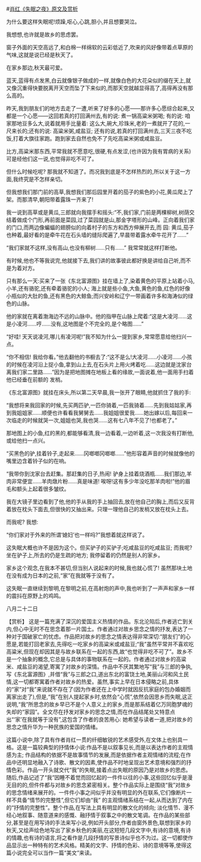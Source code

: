 #[肖红《失眠之夜》原文及赏析](https://www.vrrw.net/wx/15009.html)

为什么要这样失眠呢!烦躁,呕心,心跳,胆小,并且想要哭泣。

我想想,也许就是故乡的思虑罢。

窗子外面的天空高远了,和白棉一样绵软的云彩低近了,吹来的风好像带着点草原的气味,这就是说已经是秋天了。

在家乡那边,秋天最可爱。

蓝天,蓝得有点发黑,白云就像银子做成的一样,就像白色的大花朵似的缀在天上,就又像沉重得快要脱离开天空而坠了下来似的,而那天空就越显得高了,高得再没有那么高的。

昨天,我到朋友们的地方去走了一遭,听来了好多的心愿——那许多心愿综合起来,又都是一个心愿——这回若真的打回满州去,有的说: 煮一锅高粱米粥喝; 有的说: 咱家那地豆多么大,说着就用手比量着: 这么大,碗大,珍珠米,老的一煮就开了花的,一尺来长的;还有的说: 高粱米粥,咸盐豆; 还有的说,若真的打回满州去,三天三夜不吃饭,打着大旗往家跑。跑到家去自然也免不了先吃高粱米粥或咸盐豆。

比方,高粱米那东西,平常我就不愿意吃,很硬,有点发涩,(也许因为我有胃病的关系)可是经他们这一说,也觉得非吃不可了。

但什么时候吃呢? 那我就不知道了。而况我到底是不怎样热烈的,所以关于这一方面,我终究是不怎样亲切。

但我想我们那门前的高草,我想我们那后园里开着的茄子的紫色的小花,黄瓜爬上了架。而那清早,朝阳带着露珠一齐来了!

我一说到高草或是黄瓜,三郎就向我摆手和摇头:“不,我们家,门前是两棵柳树,树荫交结着做成个门形,再前面是菜园,过了菜园就是山,那金字塔形的山峰。正向着我们家的门口,而两边像蝙蝠的翅膀似的向着村子的东方和西方伸展开去,而 园: 黄瓜,茄子也种着,最好看的是牵牛花在石头墙的缝际爬遍了,早晨带着露水牵牛花开了……”

“我们家就不这样,没有高山,也没有柳树……只有……” 我常常就这样打断他。

有时候,他也不等我说完,他就接下去,我们讲的故事彼此都好换是讲给自己听,而不是为着对方。

只有那么一天:买来了一张《东北富源图》挂在墙上了,染着黄色的平原上站着小马,小羊,还有骆驼,还有牵着骆驼的小人; 海上就是些小鱼,大鱼,黄色的鱼,红色的好像小瓶似的大肚的鱼,还有黑色的大鲸鱼;而兴安岭和辽宁一带画着许多和海涛似的绿色的山脉。

他的家就在离着渤海边不远的山脉中。他的指甲在山脉上爬着:“这是大凌河……这是小凌河……哼……没有,这地图是个不完全的,是个略图……”

“好哇! 天天说凌河,哪儿有凌河呢!”我不知为什么一提到家乡,常常愿意给他扫兴一点。

“你不相信! 我给你看。”他去翻他的书橱去了:“这不是么!大凌河……小凌河……小孩的时候在凌河沿上捉小鱼,拿到山上去,在石头片上用火烤着吃……这边就是沈家台离我们家二里路……”因为是把地图摊在地板上看的缘故,一面说着,他一面用手扫着他已经垂在前额的 发梢。

《东北富源图》就挂在床头,所以第二天早晨,我一张开了眼睛,他就抓住了我的手:

“我想将来我回家的时候,先买两匹驴,一匹你骑着,一匹我骑着……先到我姑姑家,再到我姐姐家……顺便也许看看我舅舅去……我姐姐很爱我……她出嫁以后,每回来一次临走的时候就哭一次,姐姐也哭,我也哭……这有七八年不见了!也都老了。”

那地图上的小鱼,红的黑的,都能够看清,我一边看着,一边听着,这一次我没有打断他,或给他扫一点兴。

“买黑色的驴,挂着铃子,走起来……冈啷啷冈啷啷……”他形容着声音的时候就像他的嘴里边含着铃子似的在响。

“我带你到沈家台去赶集。那赶集的日子,热闹! 驴身上挂着烧酒瓶……我们那边,羊肉非常便宜……羊肉燉片粉……真是味道! 唉呀!这有多少年没吃那羊肉啦!”他的眉毛和额头上起着很多皱纹。

我在大镜子里边看到了他,他的手从我的手上抽回去,放在他自己的胸上,而后又反背着放在枕头下面去,但很快的又抽出来。只理一理他自己的发梢又放在枕头上去。

而我呢? 我想:

“你们家对于外来的所谓‘媳妇’也一样吗?”我想着就这样说了。

这失眠大概也许不是因为这个。但买驴子的买驴子;吃咸盐豆的吃咸盐豆; 而我呢? 坐在驴子上,所去的仍是生疏的地方; 我停留着的仍然是别人的家乡。

家乡这个观念,在我本不甚切,但当别人说起来的时候,我也就心慌了! 虽然那块土地在没有成为日本的之前,“家”在我就等于没有了。

这失眠一直继续到黎明,在黎明之前,在高射炮的声中,我也听到了一声声和家乡一样的震抖在原野上的鸡鸣。

八月二十二日



【赏析】 这是一篇充满了深沉的爱国主义热情的作品。东北沦陷后,作者逃亡到关内,但心中无时不在思念着那一片国土。作者通过对故乡思念之情的抒发,表达了一种对于国破家亡的忧虑。作品把对故乡的思念之情表达得非常深切:“朋友们”的心愿是,若能打回老家去,先得吃一吃家乡的高粱米或咸盐豆;“我”虽然平常并不喜欢吃高粱米,但现在却因其是与故乡联系在一起的东西,故“也觉得非吃不可了”。故乡不是一个抽象的概念,它总是与具体的事物联系在一起的。作者通过对故乡的高粱米、咸盐豆的渴望,寄寓了对故乡的深情。作品中不厌其繁地写“我”与三郎的争执,写《东北富源图》,并借“我”与三郎之口,道出东北的富饶土地,美丽山河和风土民情,这一切都寄寓着作者对故乡的热爱。虽然,事实上早在日本侵略之前,具体的“家”对“我”来说就不存在了(因为作者还在上中学时就因反抗家庭的包办婚姻而离家出走了),但是,“我”在别人提起家乡时,依然会“心慌”,依然会因思乡而失眠,这正说明,“我”所思念的故乡早已不是个人意义上的家乡,而是那系结着亿万同胞梦魂的失却的“家园”。全文尽在抒发对家乡的思念之情,而在作品结尾处又特意点出“‘家’在我就等于没有”,这包含了作者的良苦用心: 她希望与读者一道,把对故乡的思念之情升华为一种民族的爱国的情绪。

这篇小说中,除了具有作者肖红一贯的纤细敏锐的艺术感受外,在文体上也别具一格。这是一篇较典型的抒情体小说:作品不是以叙事见长,而是以表达作者的主观情感为主; 作品结构的依据不是故事情节的发展,而是依据作者主观情绪的流程;在作品中还明显地融入了诗歌、散文的因素,使作品不时地呈现出艺术意境和强烈的抒情色彩。作品一开头就交代“我”的失眠,接着点出失眠的原因乃是对故乡的思虑。随后,作品记述了“我”因睡不着觉而回忆起的一件件以往的小事,这些回忆似乎是漫无目的的,但件件都与对故乡的思念紧密相关。整个作品实际上是围绕“我”对故乡的思念情绪来展开的。一件件小事之间似乎并没有明显的外在联系,它们像断片一样不具备“情节的完整性”,但它们却由“我” 的主观情绪系结在一起,从而达到了内在的“抒情的完整性”。整个作品,在写法上具有明显的散文化的倾向; 淡化情节、漫不经心地叙事、随意道来的感慨、融抒情于叙事之中的散文笔调。在作品的某些部分,甚至是在用写诗的手法来写小说,例如开头部分,作者由窗外景色,联想到家乡的秋天,又绘声绘色地写出了家乡秋色的美丽,在这短短几段文字中,有诗的意境,有诗的情趣,也有诗的语言,将之看作是几段抒情的写景诗似乎也不为过。这一切都使作品显示出一种特有的艺术风格。精美的文字、抒情的色彩、诗的意境等等,使得这篇小说完全可以当作一篇“美文”来读。

